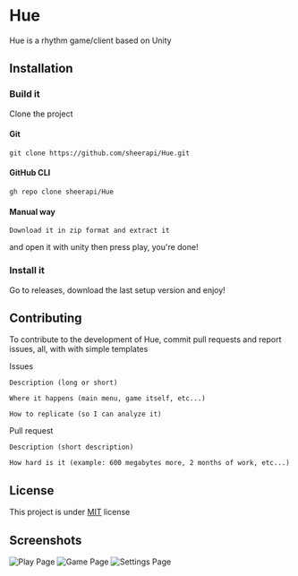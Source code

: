 # Hue

Hue is a rhythm game/client based on Unity

## Installation
### Build it
Clone the project
#### Git
```
git clone https://github.com/sheerapi/Hue.git
````

#### GitHub CLI
```
gh repo clone sheerapi/Hue
```

#### Manual way
```
Download it in zip format and extract it
````

and open it with unity then press play, you're done!

### Install it
Go to releases, download the last setup version and enjoy!

## Contributing
To contribute to the development of Hue, commit pull requests and report issues, all, with with simple templates

Issues
```
Description (long or short)

Where it happens (main menu, game itself, etc...)

How to replicate (so I can analyze it)
```

Pull request
```
Description (short description)

How hard is it (example: 600 megabytes more, 2 months of work, etc...)
```

## License
This project is under [MIT](https://www.choosealicense.com/licenses/mit) license
## Screenshots
![Play Page](https://github.com/sheerapi/Hue/blob/main/Screenshots/HomePage.png?raw=true?)
![Game Page](https://github.com/sheerapi/Hue/blob/main/Screenshots/PlayPage.png?raw=true?)
![Settings Page](https://github.com/sheerapi/Hue/blob/main/Screenshots/SettingsPage.png?raw=true?)
